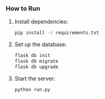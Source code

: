 ### **How to Run**
1. Install dependencies:
   ```bash
   pip install -r requirements.txt
   ```
2. Set up the database:
   ```bash
   flask db init
   flask db migrate
   flask db upgrade
   ```
3. Start the server:
   ```bash
   python run.py
   ```
